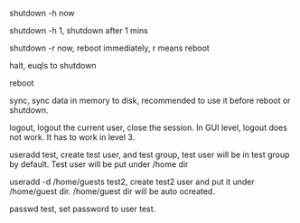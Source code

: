 shutdown -h now

shutdown -h 1, shutdown after 1 mins

shutdown -r now, reboot immediately, r means reboot

halt, euqls to shutdown

reboot

sync, sync data in memory to disk, recommended to use it before reboot or shutdown.

logout, logout the current user, close the session. In GUI level, logout does not work. It has to work in level 3.


useradd test, create test user, and test group, test user will be in test group by default. Test user will be put under /home dir

useradd -d /home/guests test2, create test2 user and put it under /home/guest dir. /home/guest dir will be auto ocreated.

passwd test, set password to user test. 

